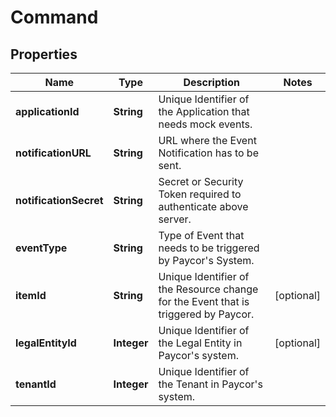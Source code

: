 

# Command


## Properties

| Name | Type | Description | Notes |
|------------ | ------------- | ------------- | -------------|
|**applicationId** | **String** | Unique Identifier of the Application that needs mock events.              |  |
|**notificationURL** | **String** | URL where the Event Notification has to be sent.              |  |
|**notificationSecret** | **String** | Secret or Security Token required to authenticate above server.              |  |
|**eventType** | **String** | Type of Event that needs to be triggered by Paycor&#39;s System. |  |
|**itemId** | **String** | Unique Identifier of the Resource change for the Event that is triggered by Paycor.              |  [optional] |
|**legalEntityId** | **Integer** | Unique Identifier of the Legal Entity in Paycor&#39;s system.              |  [optional] |
|**tenantId** | **Integer** | Unique Identifier of the Tenant in Paycor&#39;s system. |  |



